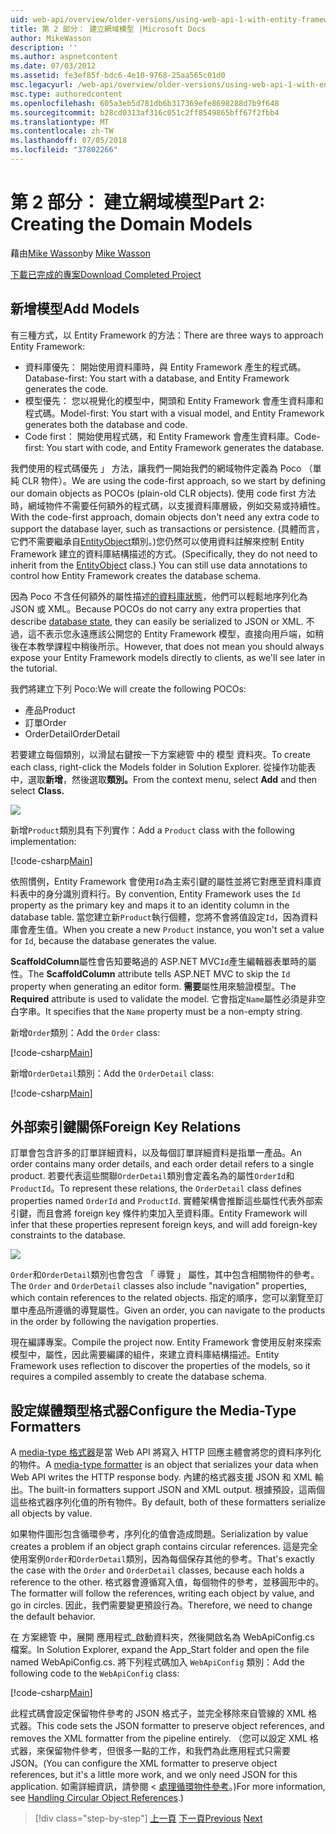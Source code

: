 ```yaml
---
uid: web-api/overview/older-versions/using-web-api-1-with-entity-framework-5/using-web-api-with-entity-framework-part-2
title: 第 2 部分： 建立網域模型 |Microsoft Docs
author: MikeWasson
description: ''
ms.author: aspnetcontent
ms.date: 07/03/2012
ms.assetid: fe3ef85f-bdc6-4e10-9768-25aa565c01d0
msc.legacyurl: /web-api/overview/older-versions/using-web-api-1-with-entity-framework-5/using-web-api-with-entity-framework-part-2
msc.type: authoredcontent
ms.openlocfilehash: 605a3eb5d781db6b317369efe8698288d7b9f648
ms.sourcegitcommit: b28cd0313af316c051c2ff8549865bff67f2fbb4
ms.translationtype: MT
ms.contentlocale: zh-TW
ms.lasthandoff: 07/05/2018
ms.locfileid: "37802266"
---
```

<a name="part-2-creating-the-domain-models"></a><span data-ttu-id="41774-102">第 2 部分： 建立網域模型</span><span class="sxs-lookup"><span data-stu-id="41774-102">Part 2: Creating the Domain Models</span></span>
====================
<span data-ttu-id="41774-103">藉由[Mike Wasson](https://github.com/MikeWasson)</span><span class="sxs-lookup"><span data-stu-id="41774-103">by [Mike Wasson](https://github.com/MikeWasson)</span></span>

[<span data-ttu-id="41774-104">下載已完成的專案</span><span class="sxs-lookup"><span data-stu-id="41774-104">Download Completed Project</span></span>](http://code.msdn.microsoft.com/ASP-NET-Web-API-with-afa30545)

## <a name="add-models"></a><span data-ttu-id="41774-105">新增模型</span><span class="sxs-lookup"><span data-stu-id="41774-105">Add Models</span></span>

<span data-ttu-id="41774-106">有三種方式，以 Entity Framework 的方法：</span><span class="sxs-lookup"><span data-stu-id="41774-106">There are three ways to approach Entity Framework:</span></span>

- <span data-ttu-id="41774-107">資料庫優先： 開始使用資料庫時，與 Entity Framework 產生的程式碼。</span><span class="sxs-lookup"><span data-stu-id="41774-107">Database-first: You start with a database, and Entity Framework generates the code.</span></span>
- <span data-ttu-id="41774-108">模型優先： 您以視覺化的模型中，開頭和 Entity Framework 會產生資料庫和程式碼。</span><span class="sxs-lookup"><span data-stu-id="41774-108">Model-first: You start with a visual model, and Entity Framework generates both the database and code.</span></span>
- <span data-ttu-id="41774-109">Code first： 開始使用程式碼，和 Entity Framework 會產生資料庫。</span><span class="sxs-lookup"><span data-stu-id="41774-109">Code-first: You start with code, and Entity Framework generates the database.</span></span>

<span data-ttu-id="41774-110">我們使用的程式碼優先 」 方法，讓我們一開始我們的網域物件定義為 Poco （單純 CLR 物件）。</span><span class="sxs-lookup"><span data-stu-id="41774-110">We are using the code-first approach, so we start by defining our domain objects as POCOs (plain-old CLR objects).</span></span> <span data-ttu-id="41774-111">使用 code first 方法時，網域物件不需要任何額外的程式碼，以支援資料庫層級，例如交易或持續性。</span><span class="sxs-lookup"><span data-stu-id="41774-111">With the code-first approach, domain objects don't need any extra code to support the database layer, such as transactions or persistence.</span></span> <span data-ttu-id="41774-112">(具體而言，它們不需要繼承自[EntityObject](https://msdn.microsoft.com/library/system.data.objects.dataclasses.entityobject.aspx)類別。)您仍然可以使用資料註解來控制 Entity Framework 建立的資料庫結構描述的方式。</span><span class="sxs-lookup"><span data-stu-id="41774-112">(Specifically, they do not need to inherit from the [EntityObject](https://msdn.microsoft.com/library/system.data.objects.dataclasses.entityobject.aspx) class.) You can still use data annotations to control how Entity Framework creates the database schema.</span></span>

<span data-ttu-id="41774-113">因為 Poco 不含任何額外的屬性描述[的資料庫狀態](https://msdn.microsoft.com/library/system.data.entitystate.aspx)，他們可以輕鬆地序列化為 JSON 或 XML。</span><span class="sxs-lookup"><span data-stu-id="41774-113">Because POCOs do not carry any extra properties that describe [database state](https://msdn.microsoft.com/library/system.data.entitystate.aspx), they can easily be serialized to JSON or XML.</span></span> <span data-ttu-id="41774-114">不過，這不表示您永遠應該公開您的 Entity Framework 模型，直接向用戶端，如稍後在本教學課程中稍後所示。</span><span class="sxs-lookup"><span data-stu-id="41774-114">However, that does not mean you should always expose your Entity Framework models directly to clients, as we'll see later in the tutorial.</span></span>

<span data-ttu-id="41774-115">我們將建立下列 Poco:</span><span class="sxs-lookup"><span data-stu-id="41774-115">We will create the following POCOs:</span></span>

- <span data-ttu-id="41774-116">產品</span><span class="sxs-lookup"><span data-stu-id="41774-116">Product</span></span>
- <span data-ttu-id="41774-117">訂單</span><span class="sxs-lookup"><span data-stu-id="41774-117">Order</span></span>
- <span data-ttu-id="41774-118">OrderDetail</span><span class="sxs-lookup"><span data-stu-id="41774-118">OrderDetail</span></span>

<span data-ttu-id="41774-119">若要建立每個類別，以滑鼠右鍵按一下方案總管 中的 模型 資料夾。</span><span class="sxs-lookup"><span data-stu-id="41774-119">To create each class, right-click the Models folder in Solution Explorer.</span></span> <span data-ttu-id="41774-120">從操作功能表中，選取**新增**，然後選取**類別。**</span><span class="sxs-lookup"><span data-stu-id="41774-120">From the context menu, select **Add** and then select **Class.**</span></span>

![](using-web-api-with-entity-framework-part-2/_static/image1.png)

<span data-ttu-id="41774-121">新增`Product`類別具有下列實作：</span><span class="sxs-lookup"><span data-stu-id="41774-121">Add a `Product` class with the following implementation:</span></span>

[!code-csharp[Main](using-web-api-with-entity-framework-part-2/samples/sample1.cs)]

<span data-ttu-id="41774-122">依照慣例，Entity Framework 會使用`Id`為主索引鍵的屬性並將它對應至資料庫資料表中的身分識別資料行。</span><span class="sxs-lookup"><span data-stu-id="41774-122">By convention, Entity Framework uses the `Id` property as the primary key and maps it to an identity column in the database table.</span></span> <span data-ttu-id="41774-123">當您建立新`Product`執行個體，您將不會將值設定`Id`，因為資料庫會產生值。</span><span class="sxs-lookup"><span data-stu-id="41774-123">When you create a new `Product` instance, you won't set a value for `Id`, because the database generates the value.</span></span>

<span data-ttu-id="41774-124">**ScaffoldColumn**屬性會告知要略過的 ASP.NET MVC`Id`產生編輯器表單時的屬性。</span><span class="sxs-lookup"><span data-stu-id="41774-124">The **ScaffoldColumn** attribute tells ASP.NET MVC to skip the `Id` property when generating an editor form.</span></span> <span data-ttu-id="41774-125">**需要**屬性用來驗證模型。</span><span class="sxs-lookup"><span data-stu-id="41774-125">The **Required** attribute is used to validate the model.</span></span> <span data-ttu-id="41774-126">它會指定`Name`屬性必須是非空白字串。</span><span class="sxs-lookup"><span data-stu-id="41774-126">It specifies that the `Name` property must be a non-empty string.</span></span>

<span data-ttu-id="41774-127">新增`Order`類別：</span><span class="sxs-lookup"><span data-stu-id="41774-127">Add the `Order` class:</span></span>

[!code-csharp[Main](using-web-api-with-entity-framework-part-2/samples/sample2.cs)]

<span data-ttu-id="41774-128">新增`OrderDetail`類別：</span><span class="sxs-lookup"><span data-stu-id="41774-128">Add the `OrderDetail` class:</span></span>

[!code-csharp[Main](using-web-api-with-entity-framework-part-2/samples/sample3.cs)]

## <a name="foreign-key-relations"></a><span data-ttu-id="41774-129">外部索引鍵關係</span><span class="sxs-lookup"><span data-stu-id="41774-129">Foreign Key Relations</span></span>

<span data-ttu-id="41774-130">訂單會包含許多的訂單詳細資料，以及每個訂單詳細資料是指單一產品。</span><span class="sxs-lookup"><span data-stu-id="41774-130">An order contains many order details, and each order detail refers to a single product.</span></span> <span data-ttu-id="41774-131">若要代表這些關聯`OrderDetail`類別會定義名為的屬性`OrderId`和`ProductId`。</span><span class="sxs-lookup"><span data-stu-id="41774-131">To represent these relations, the `OrderDetail` class defines properties named `OrderId` and `ProductId`.</span></span> <span data-ttu-id="41774-132">實體架構會推斷這些屬性代表外部索引鍵，而且會將 foreign key 條件約束加入至資料庫。</span><span class="sxs-lookup"><span data-stu-id="41774-132">Entity Framework will infer that these properties represent foreign keys, and will add foreign-key constraints to the database.</span></span>

![](using-web-api-with-entity-framework-part-2/_static/image2.png)

<span data-ttu-id="41774-133">`Order`和`OrderDetail`類別也會包含 「 導覽 」 屬性，其中包含相關物件的參考。</span><span class="sxs-lookup"><span data-stu-id="41774-133">The `Order` and `OrderDetail` classes also include "navigation" properties, which contain references to the related objects.</span></span> <span data-ttu-id="41774-134">指定的順序，您可以瀏覽至訂單中產品所遵循的導覽屬性。</span><span class="sxs-lookup"><span data-stu-id="41774-134">Given an order, you can navigate to the products in the order by following the navigation properties.</span></span>

<span data-ttu-id="41774-135">現在編譯專案。</span><span class="sxs-lookup"><span data-stu-id="41774-135">Compile the project now.</span></span> <span data-ttu-id="41774-136">Entity Framework 會使用反射來探索模型中，屬性，因此需要編譯的組件，來建立資料庫結構描述。</span><span class="sxs-lookup"><span data-stu-id="41774-136">Entity Framework uses reflection to discover the properties of the models, so it requires a compiled assembly to create the database schema.</span></span>

## <a name="configure-the-media-type-formatters"></a><span data-ttu-id="41774-137">設定媒體類型格式器</span><span class="sxs-lookup"><span data-stu-id="41774-137">Configure the Media-Type Formatters</span></span>

<span data-ttu-id="41774-138">A [media-type 格式器](../../formats-and-model-binding/media-formatters.md)是當 Web API 將寫入 HTTP 回應主體會將您的資料序列化的物件。</span><span class="sxs-lookup"><span data-stu-id="41774-138">A [media-type formatter](../../formats-and-model-binding/media-formatters.md) is an object that serializes your data when Web API writes the HTTP response body.</span></span> <span data-ttu-id="41774-139">內建的格式器支援 JSON 和 XML 輸出。</span><span class="sxs-lookup"><span data-stu-id="41774-139">The built-in formatters support JSON and XML output.</span></span> <span data-ttu-id="41774-140">根據預設，這兩個這些格式器序列化值的所有物件。</span><span class="sxs-lookup"><span data-stu-id="41774-140">By default, both of these formatters serialize all objects by value.</span></span>

<span data-ttu-id="41774-141">如果物件圖形包含循環參考，序列化的值會造成問題。</span><span class="sxs-lookup"><span data-stu-id="41774-141">Serialization by value creates a problem if an object graph contains circular references.</span></span> <span data-ttu-id="41774-142">這是完全使用案例`Order`和`OrderDetail`類別，因為每個保存其他的參考。</span><span class="sxs-lookup"><span data-stu-id="41774-142">That's exactly the case with the `Order` and `OrderDetail` classes, because each holds a reference to the other.</span></span> <span data-ttu-id="41774-143">格式器會遵循寫入值，每個物件的參考，並移圓形中的。</span><span class="sxs-lookup"><span data-stu-id="41774-143">The formatter will follow the references, writing each object by value, and go in circles.</span></span> <span data-ttu-id="41774-144">因此，我們需要變更預設行為。</span><span class="sxs-lookup"><span data-stu-id="41774-144">Therefore, we need to change the default behavior.</span></span>

<span data-ttu-id="41774-145">在 方案總管 中，展開 應用程式\_啟動資料夾，然後開啟名為 WebApiConfig.cs 檔案。</span><span class="sxs-lookup"><span data-stu-id="41774-145">In Solution Explorer, expand the App\_Start folder and open the file named WebApiConfig.cs.</span></span> <span data-ttu-id="41774-146">將下列程式碼加入 `WebApiConfig` 類別：</span><span class="sxs-lookup"><span data-stu-id="41774-146">Add the following code to the `WebApiConfig` class:</span></span>

[!code-csharp[Main](using-web-api-with-entity-framework-part-2/samples/sample4.cs?highlight=11)]

<span data-ttu-id="41774-147">此程式碼會設定保留物件參考的 JSON 格式子，並完全移除來自管線的 XML 格式器。</span><span class="sxs-lookup"><span data-stu-id="41774-147">This code sets the JSON formatter to preserve object references, and removes the XML formatter from the pipeline entirely.</span></span> <span data-ttu-id="41774-148">（您可以設定 XML 格式器，來保留物件參考，但很多一點的工作，和我們為此應用程式只需要 JSON。</span><span class="sxs-lookup"><span data-stu-id="41774-148">(You can configure the XML formatter to preserve object references, but it's a little more work, and we only need JSON for this application.</span></span> <span data-ttu-id="41774-149">如需詳細資訊，請參閱 <<c0> [ 處理循環物件參考](../../formats-and-model-binding/json-and-xml-serialization.md#handling_circular_object_references)。)</span><span class="sxs-lookup"><span data-stu-id="41774-149">For more information, see [Handling Circular Object References](../../formats-and-model-binding/json-and-xml-serialization.md#handling_circular_object_references).)</span></span>

> [!div class="step-by-step"]
> <span data-ttu-id="41774-150">[上一頁](using-web-api-with-entity-framework-part-1.md)
> [下一頁](using-web-api-with-entity-framework-part-3.md)</span><span class="sxs-lookup"><span data-stu-id="41774-150">[Previous](using-web-api-with-entity-framework-part-1.md)
[Next](using-web-api-with-entity-framework-part-3.md)</span></span>
